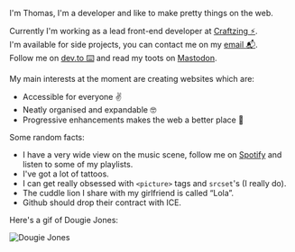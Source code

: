 I'm Thomas, I'm a developer and like to make pretty things on the web.

Currently I'm working as a lead front-end developer at [Craftzing ⚡️](https://craftzing.com/).<br>
I'm available for side projects, you can contact me on my [email 📬](mailto:thomas@gimmechaos.dev).<br>
Follow me on [dev.to ⌨️](https://dev.to/thomasverleye) and read my toots on <a rel="me" href="https://mastodon.social/@thomasverleye">Mastodon</a>.

My main interests at the moment are creating websites which are:
- Accessible for everyone ✌️
- Neatly organised and expandable 🤓
- Progressive enhancements makes the web a better place 🌈

Some random facts:
- I have a very wide view on the music scene, follow me on [Spotify](https://open.spotify.com/user/116726019?si=u73R7xvsTLWo0lmlH2suBw) and listen to some of my playlists.
- I've got a lot of tattoos.
- I can get really obsessed with `<picture>` tags and `srcset`'s (I really do).
- The cuddle lion I share with my girlfriend is called “Lola”.
- Github should drop their contract with ICE.

Here's a gif of Dougie Jones:

![Dougie Jones](https://media.giphy.com/media/3ohhwr556DweYCCUAU/giphy.gif)
